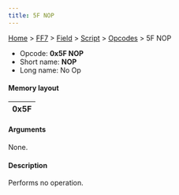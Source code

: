 ```yaml
---
title: 5F NOP
---
```


[Home](../../../../Main%20Page.md.md) > [FF7](../../../../FF7.md) > [Field](../../../Field.md) > [Script](../../Script.md) > [Opcodes](../Opcodes.md) > 5F NOP

-   Opcode: **0x5F NOP**
-   Short name: **NOP**
-   Long name: No Op

#### Memory layout

| 0x5F |
|------|

#### Arguments

None.

#### Description

Performs no operation.
